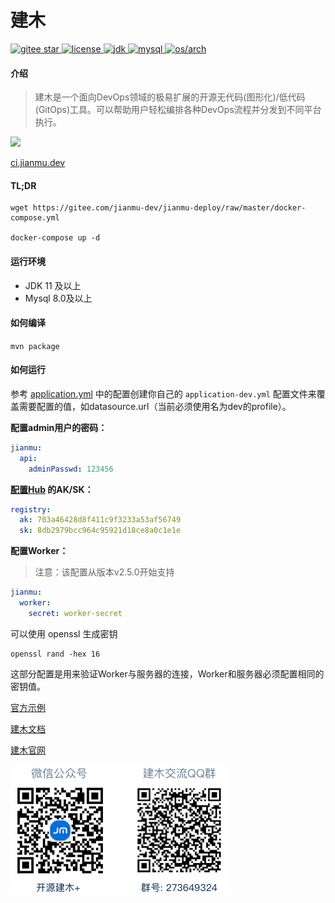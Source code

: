 # 建木

<p>
	<a target="_blank" href="https://gitee.com/jianmu-dev/jianmu">
        <img src='https://gitee.com/jianmu-dev/jianmu/badge/star.svg?theme=gvp' alt='gitee star'/>
    </a>
    <a target="_blank" href="https://gitee.com/jianmu-dev/jianmu/blob/master/LICENSE">
        <img src='https://img.shields.io/badge/liscense-MulanPSL--2.0-green.svg' alt='license'/>
    </a>
    <a target="_blank" href="https://gitee.com/jianmu-dev/jianmu">
        <img src='https://img.shields.io/badge/JDK11+-lightgrey.svg' alt='jdk'/>
    </a>
    <a target="_blank" href="https://gitee.com/jianmu-dev/jianmu">
        <img src='https://img.shields.io/badge/MySQL8+-lightgrey.svg' alt='mysql'/>
    </a>
    <a target="_blank" href="https://gitee.com/jianmu-dev/jianmu">
        <img src='https://img.shields.io/badge/OS%2FARCH-AMD64%2FARM64-important.svg' alt='os/arch'/>
    </a>
</p>

#### 介绍

> 建木是一个面向DevOps领域的极易扩展的开源无代码(图形化)/低代码(GitOps)工具。可以帮助用户轻松编排各种DevOps流程并分发到不同平台执行。

![](https://jianmu-blog.assets.dghub.cn/jianmu-blog/1.29.0/assets/blog-source/%E7%AC%AC%E4%B8%80%E5%B1%8F%E5%9B%BE.png)

[ci.jianmu.dev](https://ci.jianmu.dev)

#### TL;DR

```shell
wget https://gitee.com/jianmu-dev/jianmu-deploy/raw/master/docker-compose.yml

docker-compose up -d
```

#### 运行环境

* JDK 11 及以上
* Mysql 8.0及以上

#### 如何编译

`mvn package`

#### 如何运行

参考 [application.yml](https://gitee.com/jianmu-dev/jianmu/blob/master/api/src/main/resources/application.yml) 中的配置创建你自己的 `application-dev.yml` 配置文件来覆盖需要配置的值，如datasource.url（当前必须使用名为dev的profile）。

**配置admin用户的密码：**

```yaml
jianmu:
  api:
    adminPasswd: 123456
```

**[配置Hub](https://jianmuhub.com/user-center/api-key) 的AK/SK：**

```yaml
registry:
  ak: 703a46428d8f411c9f3233a53af56749
  sk: 8db2979bcc964c95921d18ce8a0c1e1e
```

**配置Worker：**
> 注意：该配置从版本v2.5.0开始支持

```yaml
jianmu:
  worker:
    secret: worker-secret
```

可以使用 openssl 生成密钥

```shell
openssl rand -hex 16
```

这部分配置是用来验证Worker与服务器的连接，Worker和服务器必须配置相同的密钥值。

[官方示例](https://ci.jianmu.dev)

[建木文档](https://docs.jianmu.dev)

[建木官网](https://jianmu.dev)

![联系我们](./contact.png)